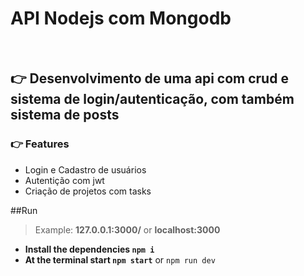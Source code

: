 <h1>API Nodejs com Mongodb</h1>
<br>
<h2> 👉 Desenvolvimento de uma api com crud e sistema de login/autenticação, com também sistema de posts</h2>
<h3>👉 Features</h3>
<ul>
    <li>Login e Cadastro de usuários</li>
    <li>Autentição com jwt</li>
    <li>Criação de projetos com tasks</li>
</ul>

##Run
> Example: **127.0.0.1:3000/** or **localhost:3000**

- **Install the dependencies `npm i`**
- **At the terminal start `npm start`** or `npm run dev`